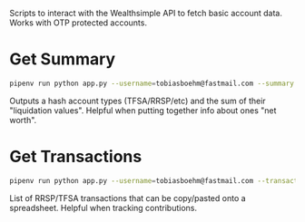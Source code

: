 Scripts to interact with the Wealthsimple API to fetch basic account data. Works with OTP protected accounts.

# Get Summary
```bash
pipenv run python app.py --username=tobiasboehm@fastmail.com --summary
```

Outputs a hash account types (TFSA/RRSP/etc) and the sum of their "liquidation values". Helpful when putting together info about ones "net worth".

# Get Transactions
```bash
pipenv run python app.py --username=tobiasboehm@fastmail.com --transactions --start=2024-01-01T00:00:00.000000+08:00 --end=2025-01-01T00:00:00.000000+08:00
```

List of RRSP/TFSA transactions that can be copy/pasted onto a spreadsheet. Helpful when tracking contributions.
